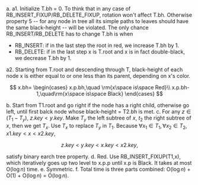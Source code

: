 a. 
a1. Initialize T.bh = 0. To think that in any case of RB_INSERT_FIXUP/RB_DELETE_FIXUP, rotation won't affect T.bh. Otherwise property 5 -- for any node in tree all its simple paths to leaves should have the same black-height -- will be violated. The only chance RB_INSERT/RB_DELETE has to change T.bh is when
* RB_INSERT: if in the last step the root in red, we increase T.bh by 1.
* RB_DELETE: if in the last step x is T.root and x is in fact double-black, we decrease T.bh by 1.

a2. Starting from T.root and descending through T, black-height of each node x is either equal to or one less than its parent, depending on x's color.

$$
x.bh=
\begin{cases}
x.p.bh,\quad \rm{x\space is\space Red}\\
x.p.bh-1,\quad\rm{x\space is\space Black}
\end{cases}
$$

b. Start from T1.root and go right if the node has a right child, otherwise go left, until first balck node whose black-height = T2.bh is met.
c. For any $z\in(T_1-T_y)$, $z.key < y.key$. Make $T_y$ the left subtree of $x$, $t_2$ the right subtree of $x$, then we get $T_x$. Use $T_x$ to replace $T_y$ in $T_1$. Because $\forall x_1\in{T_1}, \forall{x_2}\in{T_2}, x1.key < x < x2.key$, 

$$
z.key < y.key < x.key < x2.key,
$$

satisfy binary earch tree property.
d. Red. Use RB_INSERT_FIXUP(T1,x), which iteratively goes up two level to x.p.p until x.p is Black. It takes at most O($\log{n}$) time.
e. Symmetric.
f. Total time is three parts combined: O($\log{n}$) + O(1) + O($\log{n}$) = O($\log{n}$).
